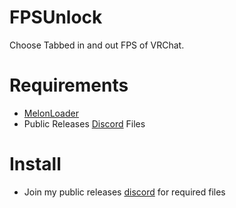 # FPSUnlock
Choose Tabbed in and out FPS of VRChat.

# Requirements
- [MelonLoader](https://github.com/HerpDerpinstine/MelonLoader)
- Public Releases [Discord](https://discord.gg/PMmbwc2) Files

# Install
- Join my public releases [discord](https://discord.gg/PMmbwc2) for required files

